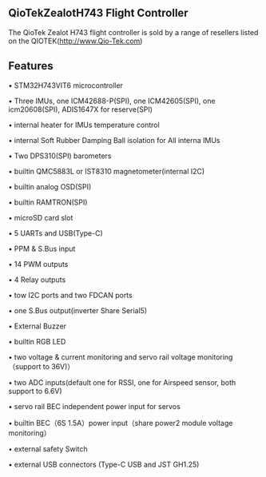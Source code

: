 ## QioTekZealotH743 Flight Controller

The QioTek Zealot H743 flight controller is sold by a range of resellers listed on the QIOTEK(http://www.Qio-Tek.com)

## Features

•	STM32H743VIT6 microcontroller

•	Three IMUs, one ICM42688-P(SPI), one ICM42605(SPI), one icm20608(SPI), ADIS1647X for reserve(SPI)

•	internal heater for IMUs temperature control

•	internal Soft Rubber Damping Ball isolation for All interna IMUs

•	Two DPS310(SPI) barometers

•	builtin QMC5883L or IST8310 magnetometer(internal I2C)

•	builtin analog OSD(SPI)

•	builtin RAMTRON(SPI)

•	microSD card slot

•	5 UARTs and USB(Type-C)

•	PPM & S.Bus input

•	14 PWM outputs

•	4 Relay outputs

•	tow I2C ports and two FDCAN ports

•	one S.Bus output(inverter Share Serial5)

•	External Buzzer

•	builtin RGB LED

•	two voltage & current monitoring and servo rail voltage monitoring（support to 36V)）

•	two ADC inputs(default one for RSSI, one for Airspeed sensor, both support to 6.6V)

•	servo rail BEC independent power input for servos

•	builtin BEC（6S 1.5A）power input（share power2 module voltage monitoring）
 
•	external safety Switch

•	external USB connectors (Type-C USB and JST GH1.25)
